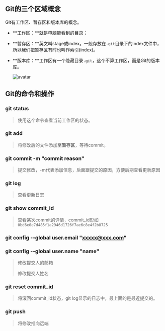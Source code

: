 ## Git的三个区域概念

Git有工作区、暂存区和版本库的概念。

- **工作区：**就是电脑能看到的目录；

- **暂存区：**英文叫stage或index。一般存放在`.git`目录下的index文件中，所以我们把暂存区有时也叫作索引(index)。

- **版本库：**工作区有一个隐藏目录`.git`，这个不算工作区，而是Git的版本库。

  ![avatar](https://www.runoob.com/wp-content/uploads/2015/02/1352126739_7909.jpg)

## Git的命令和操作

### git status

> 使用这个命令查看当前工作区的状态。

### git add  <file>

> 将修改后的文件添加至**暂存区**，等待commit。

### git commit -m "commit reason"

> 提交修改，-m代表添加信息，后面跟提交的原因，方便后期查看更新原因

### git log

> 查看更新日志

### git show commit_id

> 查看某次commit的详情，commit_id形如`0bd6e0e7d485f1a2946d1726f7ae6c8e4f2b8725`

### git config  --global user.email "xxxxx@xxx.com"

### git config --global user.name "name"

> 修改提交人的邮箱
>
> 修改提交人姓名

### git reset commit_id

> 将滚回commit_id状态，git log显示的日志中，最上面的是最近提交的。

### git push

> 将修改推向远端

